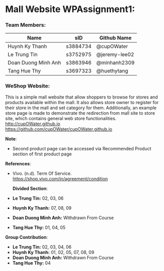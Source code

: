 # Mall Website WPAssignment1:

### Team Members:
Name | sID | Github Name
---------------|----------|-----------
Huynh Ky Thanh | s3884734 | @cupOWater
Le Trung Tin | s3752975 | @jeremy-lee02
Doan Duong Minh Anh |s3863946 | @minhanh2309
Tang Hue Thy|s3697323 |@huethytang

### WeShop Website:
  This is a simple mall website that allow shoppers to browse for stores and products available within the mall. It also allows store owner to register for their store in the mall and set category for them. Additionally, an example store page is made to demonstrate the redirection from mall site to store site, which contains general web store functionalities.
  http://cupOWater.github.io
  https://github.com/cupOWater/cupOWater.github.io

  **Note**:
  * Second product page can be accessed via Recommended Product section of first product page

  **References**:
  * Vivo. (n.d). Term Of Service.
    https://shop.vivo.com/in/agreement/condition
  
    **Divided Section**:
  * **Le Trung Tin:**  02, 03, 06
  * **Huynh Ky Thanh:** 07, 08, 09
  * **Doan Duong Minh Anh:** Withdrawn From Course
  * **Tang Hue Thy:** 01, 04, 05

  **Group Contribution**:
  * **Le Trung Tin:**  02, 03, 04, 06
  * **Huynh Ky Thanh:** 01, 02, 05, 07, 08, 09
  * **Doan Duong Minh Anh:** Withdrawn From Course
  * **Tang Hue Thy:** 04
